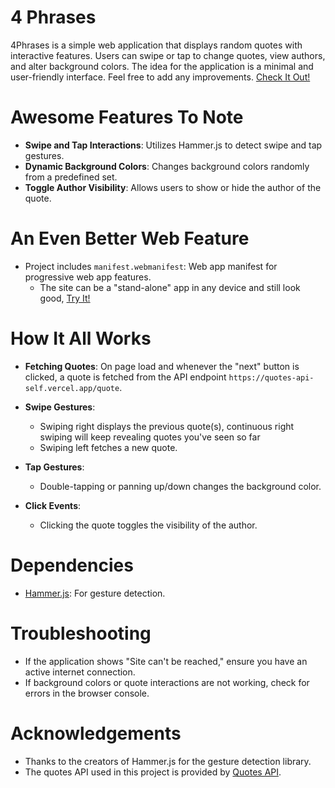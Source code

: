 # 4 Phrases

4Phrases is a simple web application that displays random quotes with interactive features. Users can swipe or tap to change quotes, view authors, and alter background colors. The idea for the application is a minimal and user-friendly interface. Feel free to add any improvements. [Check It Out!](https://4phrases.vercel.app/)

# Awesome Features To Note

- **Swipe and Tap Interactions**: Utilizes Hammer.js to detect swipe and tap gestures.
- **Dynamic Background Colors**: Changes background colors randomly from a predefined set.
- **Toggle Author Visibility**: Allows users to show or hide the author of the quote.

# An Even Better Web Feature 

- Project includes `manifest.webmanifest`: Web app manifest for progressive web app features.
  - The site can be a "stand-alone" app in any device and still look good, [Try It!](https://4phrases.vercel.app/)

# How It All Works

- **Fetching Quotes**: On page load and whenever the "next" button is clicked, a quote is fetched from the API endpoint `https://quotes-api-self.vercel.app/quote`.
- **Swipe Gestures**:
  - Swiping right displays the previous quote(s), continuous right swiping will keep revealing quotes you've seen so far
  - Swiping left fetches a new quote.
    
- **Tap Gestures**:
  - Double-tapping or panning up/down changes the background color.
    
- **Click Events**:
  - Clicking the quote toggles the visibility of the author.

# Dependencies

- [Hammer.js](https://hammerjs.github.io/): For gesture detection.

# Troubleshooting

- If the application shows "Site can't be reached," ensure you have an active internet connection.
- If background colors or quote interactions are not working, check for errors in the browser console.

# Acknowledgements

- Thanks to the creators of Hammer.js for the gesture detection library.
- The quotes API used in this project is provided by [Quotes API](https://quotes-api-self.vercel.app/).
